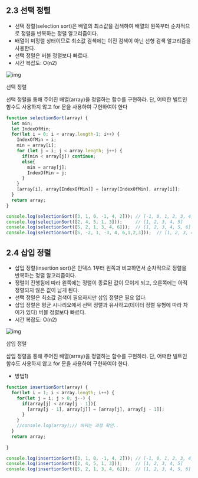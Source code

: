 ## 2.3 선택 정렬

- 선택 정렬(selection sort)은 배열의 최소값을 검색하여 배열의 왼쪽부터 순차적으로 정렬을 반복하는 정렬 알고리즘이다.
- 배열이 미정렬 상태이므로 최소값 검색에는 이진 검색이 아닌 선형 검색 알고리즘을 사용한다.
- 선택 정렬은 버블 정렬보다 빠르다.
- 시간 복잡도: O(n2)

![img](https://poiemaweb.com/assets/fs-images/selection-sort.png)

선택 정렬

선택 정렬을 통해 주어진 배열(array)을 정렬하는 함수를 구현하라. 단, 어떠한 빌트인 함수도 사용하지 않고 for 문을 사용하여 구현하여야 한다

```javascript
function selectionSort(array) {
  let min;
  let IndexOfMin;
  for(let i = 0; i < array.length-1; i++) {
    IndexOfMin = i;
    min = array[i];
    for (let j = i; j < array.length; j++) {
      if(min < array[j]) continue;
      else{
        min = array[j];
        IndexOfMin = j;
      }
    }
    [array[i], array[IndexOfMin]] = [array[IndexOfMin], array[i]];
  }
  return array;
}

console.log(selectionSort([3, 1, 0, -1, 4, 2])); // [-1, 0, 1, 2, 3, 4]
console.log(selectionSort([2, 4, 5, 1, 3]));     // [1, 2, 3, 4, 5]
console.log(selectionSort([5, 2, 1, 3, 4, 6]));  // [1, 2, 3, 4, 5, 6]
console.log(selectionSort([5, -2, 1, -3, 4, 6,1,2,3]));  // [1, 2, 3, 4, 5, 6]
```



## 2.4 삽입 정렬

- 삽입 정렬(insertion sort)은 인덱스 1부터 왼쪽과 비교하면서 순차적으로 정렬을 반복하는 정렬 알고리즘이다.
- 정렬이 진행됨에 따라 왼쪽에는 정렬이 종료된 값이 모이게 되고, 오른쪽에는 아직 정렬되지 않은 값이 남게 된다.
- 선택 정렬은 최소값 검색이 필요하지만 삽입 정렬은 필요 없다.
- 삽입 정렬은 평균 시나리오에서 선택 정렬과 유사하고(데이터 정렬 유형에 따라 차이가 있다) 버블 정렬보다 빠르다.
- 시간 복잡도: O(n2)

![img](https://poiemaweb.com/assets/fs-images/insertion-sort.png)

삽입 정렬

삽입 정렬을 통해 주어진 배열(array)을 정렬하는 함수를 구현하라. 단, 어떠한 빌트인 함수도 사용하지 않고 for 문을 사용하여 구현하여야 한다.

* 방법1)

```javascript
function insertionSort(array) {
  for(let i = 1; i < array.length; i++) {
    for(let j = i; j > 0; j--) {
      if(array[j] < array[j - 1]){
        [array[j - 1], array[j]] = [array[j], array[j - 1]];
      }
    }
    //console.log(array);// 바뀌는 과정 확인..
  }
  return array;
  
}

console.log(insertionSort([3, 1, 0, -1, 4, 2])); // [-1, 0, 1, 2, 3, 4]
console.log(insertionSort([2, 4, 5, 1, 3]));     // [1, 2, 3, 4, 5]
console.log(insertionSort([5, 2, 1, 3, 4, 6]));  // [1, 2, 3, 4, 5, 6]
```

